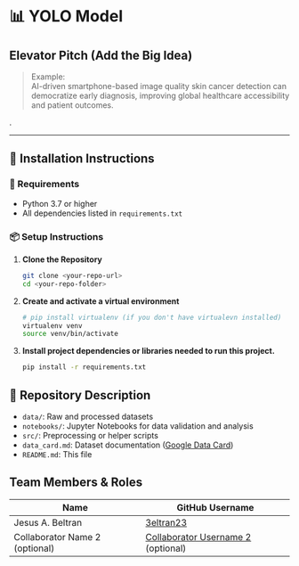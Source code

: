 # 📊 YOLO Model

## Elevator Pitch (Add the Big Idea)

> Example:  
> AI-driven smartphone-based image quality  skin cancer detection can democratize early diagnosis, improving global healthcare accessibility and patient outcomes.

.


---

## 🚀 Installation Instructions

### 🔧 Requirements
- Python 3.7 or higher  
- All dependencies listed in `requirements.txt`

### 📦 Setup Instructions

1. **Clone the Repository**
   ```bash
   git clone <your-repo-url>
   cd <your-repo-folder>
2. **Create and activate a virtual environment**

   ```bash
   # pip install virtualenv (if you don't have virtualevn installed)
   virtualenv venv
   source venv/bin/activate
   ```
3. **Install project dependencies or libraries needed to run this project.**

   ```bash
   pip install -r requirements.txt
   ```

## 📂 Repository Description
- `data/`: Raw and processed datasets
- `notebooks/`: Jupyter Notebooks for data validation and analysis
- `src/`: Preprocessing or helper scripts
- `data_card.md`: Dataset documentation ([Google Data Card](https://github.com/PAIR-code/datacardsplaybook/blob/main/templates/DataCardsExtendedTemplate.md))
- `README.md`: This file
 
## Team Members & Roles

| Name | GitHub Username |
|---|---|
| Jesus A. Beltran | [3eltran23](https://github.com/3eltran23) |
| Collaborator Name 2 (optional) | [Collaborator Username 2](https://github.com/CollaboratorUsername2) (optional) |

